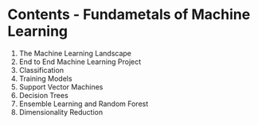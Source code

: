 # Contents - Fundametals of Machine Learning
1. The Machine Learning Landscape
2. End to End Machine Learning Project 
3. Classification
4. Training Models 
5. Support Vector Machines
6. Decision Trees 
7. Ensemble Learning and Random Forest 
8. Dimensionality Reduction


